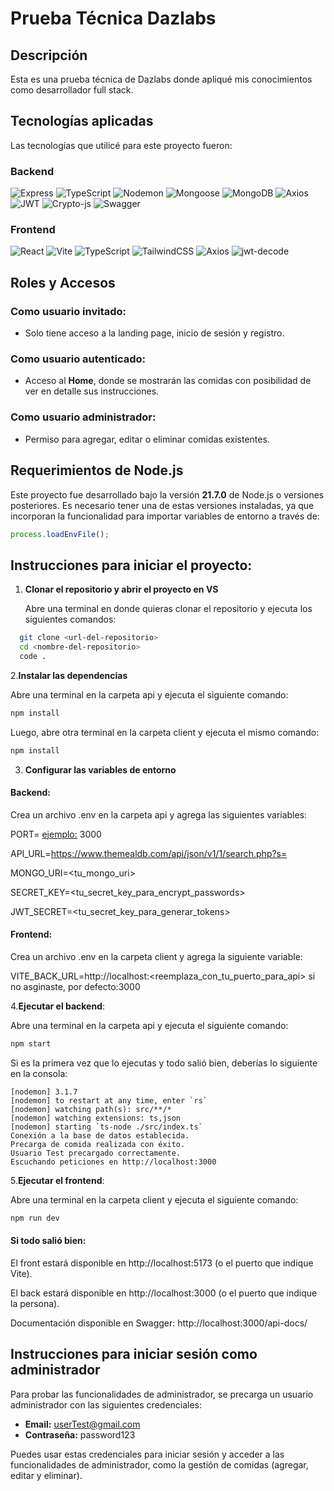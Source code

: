# Prueba Técnica Dazlabs

## Descripción

Esta es una prueba técnica de Dazlabs donde apliqué mis conocimientos como desarrollador full stack.

## Tecnologías aplicadas
Las tecnologías que utilicé para este proyecto fueron:

### Backend
![Express](https://img.shields.io/badge/Express-000000?style=for-the-badge&logo=express&logoColor=white)
![TypeScript](https://img.shields.io/badge/TypeScript-007ACC?style=for-the-badge&logo=typescript&logoColor=white)
![Nodemon](https://img.shields.io/badge/Nodemon-76D04B?style=for-the-badge&logo=nodemon&logoColor=white)
![Mongoose](https://img.shields.io/badge/Mongoose-880E4F?style=for-the-badge&logo=mongoose&logoColor=white)
![MongoDB](https://img.shields.io/badge/MongoDB-47A248?style=for-the-badge&logo=mongodb&logoColor=white)
![Axios](https://img.shields.io/badge/Axios-5A29E4?style=for-the-badge&logo=axios&logoColor=white)
![JWT](https://img.shields.io/badge/JWT-000000?style=for-the-badge&logo=jsonwebtokens&logoColor=white)
![Crypto-js](https://img.shields.io/badge/Crypto--js-9B59B6?style=for-the-badge&logo=crypto&logoColor=white)
![Swagger](https://img.shields.io/badge/Swagger-85EA2D?style=for-the-badge&logo=swagger&logoColor=white)

### Frontend
![React](https://img.shields.io/badge/React-61DAFB?style=for-the-badge&logo=react&logoColor=white)
![Vite](https://img.shields.io/badge/Vite-646CFF?style=for-the-badge&logo=vite&logoColor=white)
![TypeScript](https://img.shields.io/badge/TypeScript-007ACC?style=for-the-badge&logo=typescript&logoColor=white)
![TailwindCSS](https://img.shields.io/badge/TailwindCSS-06B6D4?style=for-the-badge&logo=tailwindcss&logoColor=white)
![Axios](https://img.shields.io/badge/Axios-5A29E4?style=for-the-badge&logo=axios&logoColor=white)
![jwt-decode](https://img.shields.io/badge/jwt--decode-FF5C6A?style=for-the-badge&logo=jwt&logoColor=white)

## Roles y Accesos

### Como usuario invitado:
- Solo tiene acceso a la landing page, inicio de sesión y registro.

### Como usuario autenticado:
- Acceso al **Home**, donde se mostrarán las comidas con posibilidad de ver en detalle sus instrucciones.

### Como usuario administrador:
- Permiso para agregar, editar o eliminar comidas existentes.

## Requerimientos de Node.js

Este proyecto fue desarrollado bajo la versión **21.7.0** de Node.js o versiones posteriores. Es necesario tener una de estas versiones instaladas, ya que incorporan la funcionalidad para importar variables de entorno a través de:

```javascript
process.loadEnvFile();
```

## Instrucciones para iniciar el proyecto:


1. **Clonar el repositorio y abrir el proyecto en VS**

   Abre una terminal en donde quieras clonar el repositorio y ejecuta los siguientes comandos:
 ```bash
   git clone <url-del-repositorio>
   cd <nombre-del-repositorio>
   code .
   ```
2.**Instalar las dependencias**

Abre una terminal en la carpeta api y ejecuta el siguiente comando:
```bash
npm install
```
Luego, abre otra terminal en la carpeta client y ejecuta el mismo comando:
```bash
npm install
```
3. **Configurar las variables de entorno**

#### Backend:
 Crea un archivo .env en la carpeta api y agrega las siguientes variables:

PORT= <ejemplo:> 3000

API_URL=https://www.themealdb.com/api/json/v1/1/search.php?s=

MONGO_URI=<tu_mongo_uri>

SECRET_KEY=<tu_secret_key_para_encrypt_passwords>

JWT_SECRET=<tu_secret_key_para_generar_tokens>

#### Frontend:
   Crea un archivo .env en la carpeta client y agrega la siguiente variable:

VITE_BACK_URL=http://localhost:<reemplaza_con_tu_puerto_para_api>   si no asginaste, por defecto:3000

4.**Ejecutar el backend**:

 Abre una terminal en la carpeta api y ejecuta el siguiente comando:
```bash
npm start
```
Si es la primera vez que lo ejecutas y todo salió bien, deberías lo siguiente en la consola:
```
[nodemon] 3.1.7
[nodemon] to restart at any time, enter `rs`
[nodemon] watching path(s): src/**/*
[nodemon] watching extensions: ts,json
[nodemon] starting `ts-node ./src/index.ts`
Conexión a la base de datos establecida.
Precarga de comida realizada con éxito.
Usuario Test precargado correctamente.
Escuchando peticiones en http://localhost:3000
```

5.**Ejecutar el frontend**:

Abre una terminal en la carpeta client y ejecuta el siguiente comando:
```bash
npm run dev
```
#### Si todo salió bien:
El front estará disponible en http://localhost:5173 (o el puerto que indique Vite).

El back estará disponible en http://localhost:3000 (o el puerto que indique la persona).

Documentación disponible en Swagger: http://localhost:3000/api-docs/

## Instrucciones para iniciar sesión como administrador

Para probar las funcionalidades de administrador, se precarga un usuario administrador con las siguientes credenciales:

- **Email:** userTest@gmail.com
- **Contraseña:** password123

Puedes usar estas credenciales para iniciar sesión y acceder a las funcionalidades de administrador, como la gestión de comidas (agregar, editar y eliminar).





